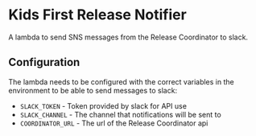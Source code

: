 Kids First Release Notifier
===========================

A lambda to send SNS messages from the Release Coordinator to slack.


Configuration
-------------

The lambda needs to be configured with the correct variables in the environment
to be able to send messages to slack:

- `SLACK_TOKEN` - Token provided by slack for API use
- `SLACK_CHANNEL` - The channel that notifications will be sent to
- `COORDINATOR_URL` - The url of the Release Coordinator api

